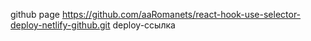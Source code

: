 github page https://github.com/aaRomanets/react-hook-use-selector-deploy-netlify-github.git
deploy-ссылка 